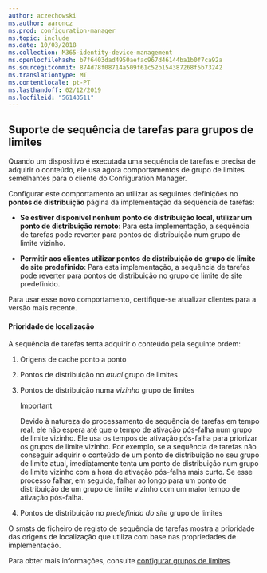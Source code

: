 ```yaml
---
author: aczechowski
ms.author: aaroncz
ms.prod: configuration-manager
ms.topic: include
ms.date: 10/03/2018
ms.collection: M365-identity-device-management
ms.openlocfilehash: b7f6403dad4950aefac967d46144ba1b0f7ca92a
ms.sourcegitcommit: 874d78f08714a509f61c52b154387268f5b73242
ms.translationtype: MT
ms.contentlocale: pt-PT
ms.lasthandoff: 02/12/2019
ms.locfileid: "56143511"
---
```

## <a name="bkmk_bgr-osd"></a> Suporte de sequência de tarefas para grupos de limites
<!--1359025-->

Quando um dispositivo é executada uma sequência de tarefas e precisa de adquirir o conteúdo, ele usa agora comportamentos de grupo de limites semelhantes para o cliente do Configuration Manager.   

Configurar este comportamento ao utilizar as seguintes definições no **pontos de distribuição** página da implementação da sequência de tarefas: 

- **Se estiver disponível nenhum ponto de distribuição local, utilizar um ponto de distribuição remoto**: Para esta implementação, a sequência de tarefas pode reverter para pontos de distribuição num grupo de limite vizinho.  

- **Permitir aos clientes utilizar pontos de distribuição do grupo de limite de site predefinido**: Para esta implementação, a sequência de tarefas pode reverter para pontos de distribuição no grupo de limite de site predefinido.  

Para usar esse novo comportamento, certifique-se atualizar clientes para a versão mais recente.

#### <a name="location-priority"></a>Prioridade de localização  

A sequência de tarefas tenta adquirir o conteúdo pela seguinte ordem:  

1. Origens de cache ponto a ponto  

2. Pontos de distribuição no *atual* grupo de limites  

3. Pontos de distribuição numa *vizinho* grupo de limites  

    > [!Important]  
    > Devido à natureza do processamento de sequência de tarefas em tempo real, ele não espera até que o tempo de ativação pós-falha num grupo de limite vizinho. Ele usa os tempos de ativação pós-falha para priorizar os grupos de limite vizinho. Por exemplo, se a sequência de tarefas não conseguir adquirir o conteúdo de um ponto de distribuição no seu grupo de limite atual, imediatamente tenta um ponto de distribuição num grupo de limite vizinho com a hora de ativação pós-falha mais curto. Se esse processo falhar, em seguida, falhar ao longo para um ponto de distribuição de um grupo de limite vizinho com um maior tempo de ativação pós-falha.  

4. Pontos de distribuição no *predefinido do site* grupo de limites  

O smsts de ficheiro de registo de sequência de tarefas mostra a prioridade das origens de localização que utiliza com base nas propriedades de implementação.

Para obter mais informações, consulte [configurar grupos de limites](/sccm/core/servers/deploy/configure/boundary-groups).



